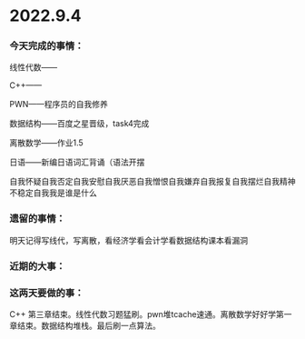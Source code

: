 # 2022.9.4

### 今天完成的事情：

线性代数——

C++——

PWN——程序员的自我修养

数据结构——百度之星晋级，task4完成

离散数学——作业1.5

日语——新编日语词汇背诵（语法开摆

自我怀疑自我否定自我安慰自我厌恶自我憎恨自我嫌弃自我报复自我摆烂自我精神不稳定自我我是谁是什么

### 遗留的事情：

明天记得写线代，写离散，看经济学看会计学看数据结构课本看漏洞

### 近期的大事：

### 这两天要做的事：

C++ 第三章结束。线性代数习题猛刷。pwn堆tcache速通。离散数学好好学第一章结束。数据结构堆栈。最后刷一点算法。

